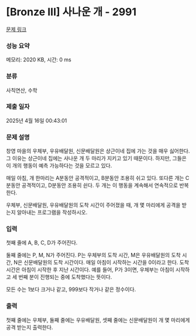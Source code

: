 # [Bronze III] 사나운 개 - 2991 

[문제 링크](https://www.acmicpc.net/problem/2991) 

### 성능 요약

메모리: 2020 KB, 시간: 0 ms

### 분류

사칙연산, 수학

### 제출 일자

2025년 4월 16일 00:43:01

### 문제 설명

<p>창영 마을의 우체부, 우유배달원, 신문배달원은 상근이네 집에 가는 것을 매우 싫어한다. 그 이유는 상근이네 집에는 사나운 개 두 마리가 지키고 있기 때문이다. 하지만, 그들은 이 개의 행동이 예측 가능하다는 것을 모르고 있다.</p>

<p>매일 아침, 개 한마리는 A분동안 공격적이고, B분동안 조용히 쉬고 있다. 또다른 개는 C분동안 공격적이고, D분동안 조용히 쉰다. 두 개는 이 행동을 계속해서 연속적으로 반복한다.</p>

<p>우체부, 신문배달원, 우유배달원의 도착 시간이 주어졌을 때, 개 몇 마리에게 공격을 받는지 알아내는 프로그램을 작성하시오.</p>

### 입력 

 <p>첫째 줄에 A, B, C, D가 주어진다. </p>

<p>둘째 줄에는 P, M, N가 주어진다. P는 우체부의 도착 시간, M은 우유배달원의 도착 시간, N은 신문배달원의 도착 시간이다. 매일 아침이 시작하는 시간을 0이라고 한다. 도착 시간은 아침이 시작한 후 지난 시간이다. 예를 들어, P가 3이면, 우체부는 아침이 시작하고 세 번째 분이 진행되는 중에 도착했다는 뜻이다.</p>

<p>모든 수는 1보다 크거나 같고, 999보다 작거나 같은 정수이다.</p>

### 출력 

 <p>첫째 줄에는 우체부, 둘째 줄에는 우유배달원, 셋째 줄에는 신문배달원이 개 몇 마리에게 공격 받는지 출력한다.</p>

